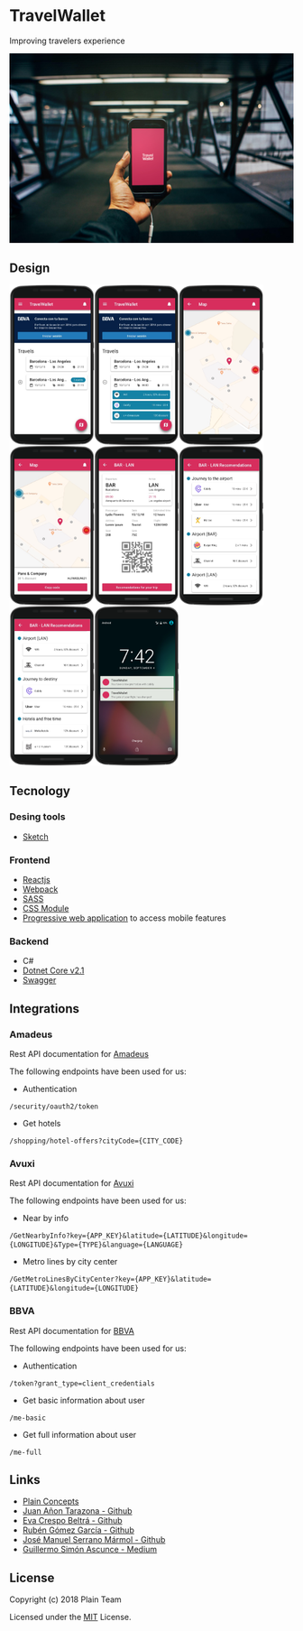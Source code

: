 # TravelWallet

Improving travelers experience

![](./images-readme/travelwallet.jpg)

## Design

<img src="./images-readme/travelwallet1.png" align="left" width="150" />
<img src="./images-readme/travelwallet2.png" align="left" width="150" />
<img src="./images-readme/travelwallet3.png" align="left" width="150" />
<img src="./images-readme/travelwallet3_2.png" align="left" width="150" />
<img src="./images-readme/travelwallet4.png" align="left" width="150" />
<img src="./images-readme/travelwallet5.png" align="left" width="150" />
<img src="./images-readme/travelwallet6.png" align="left" width="150" />
<img src="./images-readme/travelwallet7.png" width="150" />

## Tecnology

### Desing tools
* [Sketch](https://www.sketchapp.com/)

### Frontend
* [Reactjs](https://reactjs.org/)
* [Webpack](https://webpack.js.org/)
* [SASS](https://sass-lang.com/)
* [CSS Module](https://github.com/css-modules/css-modules)
* [Progressive web application](https://developers.google.com/web/fundamentals/) to access mobile features

### Backend
* C#
* [Dotnet Core v2.1](https://www.microsoft.com/net/learn/dotnet/hello-world-tutorial)
* [Swagger](https://docs.microsoft.com/es-es/aspnet/core/tutorials/getting-started-with-swashbuckle?view=aspnetcore-2.1&tabs=visual-studio%2Cvisual-studio-xml)

## Integrations
### Amadeus
Rest API documentation for [Amadeus](https://github.com/amadeus4dev/hackathon-starter)

The following endpoints have been used for us:
* Authentication
```
/security/oauth2/token
```
* Get hotels
```
/shopping/hotel-offers?cityCode={CITY_CODE}
```

### Avuxi
Rest API documentation for [Avuxi](https://data.avuxiapis.com/)

The following endpoints have been used for us:
* Near by info
```
/GetNearbyInfo?key={APP_KEY}&latitude={LATITUDE}&longitude={LONGITUDE}&Type={TYPE}&language={LANGUAGE}
```
* Metro lines by city center
```
/GetMetroLinesByCityCenter?key={APP_KEY}&latitude={LATITUDE}&longitude={LONGITUDE}
```

### BBVA
Rest API documentation for [BBVA](https://www.bbvaapimarket.com/)

The following endpoints have been used for us:
* Authentication
```
/token?grant_type=client_credentials
```
* Get basic information about user
```
/me-basic
```

* Get full information about user
```
/me-full
```

## Links
* [Plain Concepts](https://www.plainconcepts.com/)
* [Juan Añon Tarazona - Github](https://github.com/juananon)
* [Eva Crespo Beltrá - Github](https://github.com/evacrespob)
* [Rubén Gómez García - Github](https://github.com/Barrankus)
* [José Manuel Serrano Mármol - Github](https://github.com/jmserrano-dev)
* [Guillermo Simón Ascunce - Medium](https://medium.com/zimonpicon)

## License

Copyright (c) 2018 Plain Team

Licensed under the [MIT](LICENSE) License.